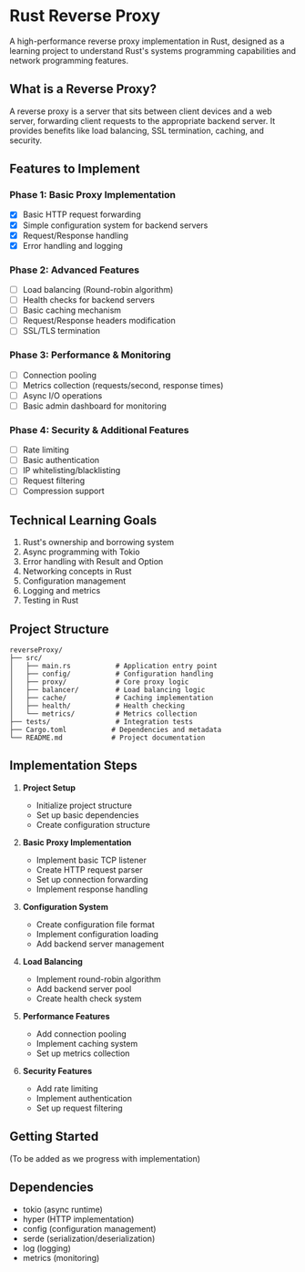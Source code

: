 # Rust Reverse Proxy

A high-performance reverse proxy implementation in Rust, designed as a learning project to understand Rust's systems programming capabilities and network programming features.

## What is a Reverse Proxy?
A reverse proxy is a server that sits between client devices and a web server, forwarding client requests to the appropriate backend server. It provides benefits like load balancing, SSL termination, caching, and security.

## Features to Implement

### Phase 1: Basic Proxy Implementation
- [x] Basic HTTP request forwarding
- [x] Simple configuration system for backend servers
- [x] Request/Response handling
- [x] Error handling and logging

### Phase 2: Advanced Features
- [ ] Load balancing (Round-robin algorithm)
- [ ] Health checks for backend servers
- [ ] Basic caching mechanism
- [ ] Request/Response headers modification
- [ ] SSL/TLS termination

### Phase 3: Performance & Monitoring
- [ ] Connection pooling
- [ ] Metrics collection (requests/second, response times)
- [ ] Async I/O operations
- [ ] Basic admin dashboard for monitoring

### Phase 4: Security & Additional Features
- [ ] Rate limiting
- [ ] Basic authentication
- [ ] IP whitelisting/blacklisting
- [ ] Request filtering
- [ ] Compression support

## Technical Learning Goals
1. Rust's ownership and borrowing system
2. Async programming with Tokio
3. Error handling with Result and Option
4. Networking concepts in Rust
5. Configuration management
6. Logging and metrics
7. Testing in Rust

## Project Structure
```
reverseProxy/
├── src/
│   ├── main.rs           # Application entry point
│   ├── config/           # Configuration handling
│   ├── proxy/            # Core proxy logic
│   ├── balancer/         # Load balancing logic
│   ├── cache/            # Caching implementation
│   ├── health/           # Health checking
│   └── metrics/          # Metrics collection
├── tests/                # Integration tests
├── Cargo.toml           # Dependencies and metadata
└── README.md            # Project documentation
```

## Implementation Steps

1. **Project Setup**
   - Initialize project structure
   - Set up basic dependencies
   - Create configuration structure

2. **Basic Proxy Implementation**
   - Implement basic TCP listener
   - Create HTTP request parser
   - Set up connection forwarding
   - Implement response handling

3. **Configuration System**
   - Create configuration file format
   - Implement configuration loading
   - Add backend server management

4. **Load Balancing**
   - Implement round-robin algorithm
   - Add backend server pool
   - Create health check system

5. **Performance Features**
   - Add connection pooling
   - Implement caching system
   - Set up metrics collection

6. **Security Features**
   - Add rate limiting
   - Implement authentication
   - Set up request filtering

## Getting Started

(To be added as we progress with implementation)

## Dependencies
- tokio (async runtime)
- hyper (HTTP implementation)
- config (configuration management)
- serde (serialization/deserialization)
- log (logging)
- metrics (monitoring)